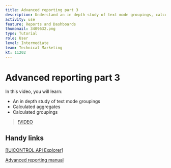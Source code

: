 ```yaml
---
title: Advanced reporting part 3
description: Understand an in depth study of text mode groupings, calculated aggregates, and calculated groupings.
activity: use
feature: Reports and Dashboards
thumbnail: 3409632.png
type: Tutorial
role: User
level: Intermediate
team: Technical Marketing
kt: 11202
---
```

# Advanced reporting part 3

In this video, you will learn:

* An in depth study of text mode groupings
* Calculated aggregates
* Calculated groupings

>[!VIDEO](https://video.tv.adobe.com/v/3409635/?quality=12)

## Handy links

[[!UICONTROL API Explorer]](https://developer.adobe.com/workfront/api-explorer/)

[Advanced reporting manual](reporting/advanced-reporting/assets/advanced-reporting-manual.pdf)
